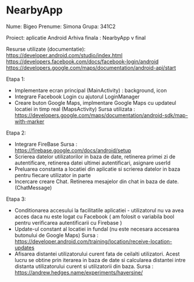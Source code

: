 # NearbyApp

Nume: Bigeo
Prenume: Simona
Grupa: 341C2

Proiect: aplicatie Android
Arhiva finala : NearbyApp v final

Resurse utilizate (documentatie):
https://developer.android.com/studio/index.html
https://developers.facebook.com/docs/facebook-login/android
https://developers.google.com/maps/documentation/android-api/start

Etapa 1:
  - Implementare ecran principal (MainActivity) : background, icon
  - Integrare Facebook Login cu ajutorul LoginManager
  - Creare buton Google Maps, implmentare Google Maps cu updateul locatiei in timp real (MapsActivity)
    Sursa utilizata : https://developers.google.com/maps/documentation/android-sdk/map-with-marker
  
Etapa 2:
  - Integrare FireBase 
    Sursa : https://firebase.google.com/docs/android/setup
  - Scrierea datelor utilizatorilor in baza de date, retinerea primei zi de autentificare,
    retinerea datei ultimei autentificari, asignare userId
  - Preluarea constanta a locatiei din aplicatie si scrierea datelor in baza pentru fiecare
    utilizator in parte
  - Incercare creare Chat. Retinerea mesajelor din chat in baza de date. (ChatMessage)

Etapa 3:
  - Conditionarea accesului la facilitatile aplicatiei - utilizatorul nu va avea 
    acces daca nu este logat cu Facebook ( am folosit o variabila bool pentru
    verificarea autentificarii cu Firebase )
  - Update-ul constant al locatiei in fundal (nu este necesara accesarea butonului
    de Google Maps)
    Sursa : https://developer.android.com/training/location/receive-location-updates
  - Afisarea distantei utilizatorului curent fata de ceilalti utilizatori. Acest lucru se obtine
    prin iterarea in baza de date si calcularea distantei intre distanta utilizatorului curent
    si utilizatorii din baza.
    Sursa : https://andrew.hedges.name/experiments/haversine/

